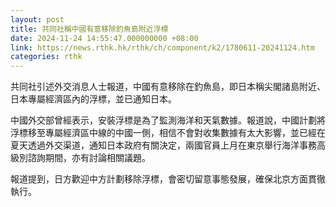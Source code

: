 ```yaml
---
layout: post
title: 共同社稱中國有意移除釣魚島附近浮標
date: 2024-11-24 14:55:47.000000000 +08:00
link: https://news.rthk.hk/rthk/ch/component/k2/1780611-20241124.htm
categories: rthk
---
```


共同社引述外交消息人士報道，中國有意移除在釣魚島，即日本稱尖閣諸島附近、日本專屬經濟區內的浮標，並已通知日本。

中國外交部曾經表示，安裝浮標是為了監測海洋和天氣數據。報道說，中國計劃將浮標移至專屬經濟區中線的中國一側，相信不會對收集數據有太大影響，並已經在夏天透過外交渠道，通知日本政府有關決定，兩國官員上月在東京舉行海洋事務高級別諮詢期間，亦有討論相關議題。

報道提到，日方歡迎中方計劃移除浮標，會密切留意事態發展，確保北京方面貫徹執行。
